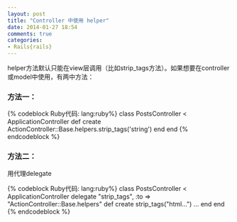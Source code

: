 ```yaml
---
layout: post
title: "Controller 中使用 helper"
date: 2014-01-27 18:54
comments: true
categories: 
- Rails{rails}
---
```


helper方法默认只能在view层调用（比如strip_tags方法）。如果想要在controller或model中使用，有两中方法：


### 方法一：

{% codeblock Ruby代码: lang:ruby%}
class PostsController < ApplicationController
  def create
    ActionController::Base.helpers.strip_tags('string')
  end
end
{% endcodeblock  %}

### 方法二：

用代理delegate

{% codeblock Ruby代码: lang:ruby%}
class PostsController < ApplicationController
  delegate "strip_tags", :to => "ActionController::Base.helpers"
  def create
    strip_tags("html...")
    ...
  end
end
{% endcodeblock  %}

